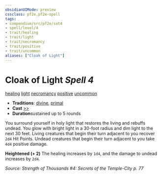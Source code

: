 ```yaml
---
obsidianUIMode: preview
cssclass: pf2e,pf2e-spell
tags:
- compendium/src/pf2e/sot4
- spell/level/4
- trait/healing
- trait/light
- trait/necromancy
- trait/positive
- trait/uncommon
aliases: ["Cloak of Light"]
---
```

# Cloak of Light *Spell 4*   
[healing](/rules/traits/healing.md)  [light](/rules/traits/light.md)  [necromancy](/rules/traits/necromancy.md)  [positive](/rules/traits/positive.md)  [uncommon](/rules/traits/uncommon.md)  

- **Traditions**: [divine](/rules/traits/divine.md), [primal](/rules/traits/primal.md)
- **Cast** [>>](/rules/core-rulebook/chapter-9-playing-the-game.md#Actions "Two-Action") 
- **Duration**sustained up to 5 rounds

You surround yourself in holy light that restores the living and rebuffs undead. You glow with bright light in a 30-foot radius and dim light to the next 30 feet. Living creatures that begin their turn adjacent to you recover `2d4` Hit Points. Undead creatures that begin their turn adjacent to you take `4d4` positive damage.

**Heightened (+ 2)** The healing increases by `1d4`, and the damage to undead increases by `2d4`.

*Source: Strength of Thousands #4: Secrets of the Temple-City p. 77*